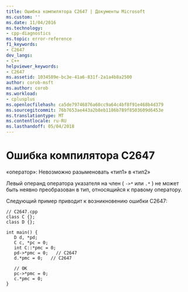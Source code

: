 ```yaml
---
title: Ошибка компилятора C2647 | Документы Microsoft
ms.custom: ''
ms.date: 11/04/2016
ms.technology:
- cpp-diagnostics
ms.topic: error-reference
f1_keywords:
- C2647
dev_langs:
- C++
helpviewer_keywords:
- C2647
ms.assetid: 1034589e-bc3e-41a6-831f-2a1a4b8a2500
author: corob-msft
ms.author: corob
ms.workload:
- cplusplus
ms.openlocfilehash: ca5de79746876a60cc9a64c4bf8f91e468b4d379
ms.sourcegitcommit: 76b7653ae443a2b8eb1186b789f8503609d6453e
ms.translationtype: MT
ms.contentlocale: ru-RU
ms.lasthandoff: 05/04/2018
---
```

# <a name="compiler-error-c2647"></a>Ошибка компилятора C2647
«оператор»: Невозможно разыменовать «тип1» в «тип2»  
  
 Левый операнд оператора указателя на член ( `->*` или `.*` ) не может быть неявно преобразован в тип, относящийся к правому оператору.  
  
 Следующий пример приводит к возникновению ошибки C2647:  
  
```  
// C2647.cpp  
class C {};  
class D {};  
  
int main() {  
   D d, *pd;  
   C c, *pc = 0;  
   int C::*pmc = 0;  
   pd->*pmc = 0;   // C2647  
   d.*pmc = 0;   // C2647  
  
   // OK  
   pc->*pmc = 0;  
   c.*pmc = 0;  
}  
```